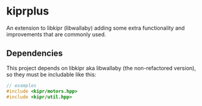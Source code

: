 # kiprplus

An extension to libkipr (libwallaby) adding some extra functionality and improvements that are commonly used.

## Dependencies

This project depends on libkipr aka libwallaby (the non-refactored version), so they must be includable like this:

```cpp
// examples
#include <kipr/motors.hpp>
#include <kipr/util.hpp>
```

